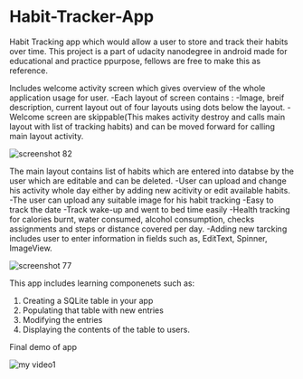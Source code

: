 # Habit-Tracker-App
Habit Tracking app which would allow a user to store and track their habits over time.
This project is a part of udacity nanodegree in android made for educational and practice ppurpose, fellows are free to make this as reference.

Includes welcome activity screen which gives overview of the whole application usage for user.
-Each layout of screen contains : 
-Image, breif description, current layout out of four layouts using dots below the layout.
-Welcome screen are skippable(This makes activity destroy and calls main layout with list of tracking habits) and can be moved forward for calling main layout activity.

![screenshot 82](https://user-images.githubusercontent.com/25173010/39762609-b954a526-52f8-11e8-9136-20e3563cc727.png)

The main layout contains list of habits which are entered into databse by the user which are editable and can be deleted.
-User can upload and change his activity whole day either by adding new acitivity or edit available habits.
-The user can upload any suitable image for his habit tracking
-Easy to track the date
-Track wake-up and went to bed time easily
-Health tracking for calories burnt, water consumed, alcohol consumption, checks assignments and steps or distance covered per day.
-Adding new tarcking includes user to enter information in fields such as, EditText, Spinner, ImageView.

![screenshot 77](https://user-images.githubusercontent.com/25173010/39762790-3131512a-52f9-11e8-876c-6f334b344e96.png)

This app includes learning componenets such as:
1. Creating a SQLite table in your app
2. Populating that table with new entries
3. Modifying the entries
4. Displaying the contents of the table to users.

Final demo of app

![my video1](https://user-images.githubusercontent.com/25173010/39761064-b098c86c-52f4-11e8-83e1-885dee6a5d23.gif)
